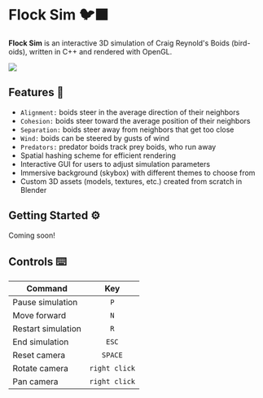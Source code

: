 <h1>Flock Sim 🐦‍⬛</h1>

<b>Flock Sim</b> is an interactive 3D simulation of Craig Reynold's Boids (bird-oids), written in C++ and rendered with OpenGL.

![](/media/demo.gif)

<h2>Features 📍</h2>

* `Alignment:` boids steer in the average direction of their neighbors
* `Cohesion:` boids steer toward the average position of their neighbors
* `Separation:` boids steer away from neighbors that get too close
* `Wind:` boids can be steered by gusts of wind
* `Predators:` predator boids track prey boids, who run away
* Spatial hashing scheme for efficient rendering
* Interactive GUI for users to adjust simulation parameters
* Immersive background (skybox) with different themes to choose from
* Custom 3D assets (models, textures, etc.) created from scratch in Blender

<h2>Getting Started ⚙️</h2>
Coming soon!

<h2>Controls ⌨️</h2>

| Command             |     Key     |
| -------------------- | :----------: |
| Pause simulation     |     `P`      |
| Move forward         |     `N`      |
| Restart simulation   |     `R`      |
| End simulation       |    `ESC`     |
| Reset camera         |   `SPACE`    |
| Rotate camera        | `right click`|
| Pan camera           | `right click`|
